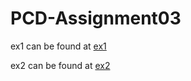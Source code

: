 # PCD-Assignment03

ex1 can be found at [ex1](https://github.com/GiuliaNardicchia/PCD-Assignment03/tree/ex1)

ex2 can be found at [ex2](https://github.com/GiuliaNardicchia/PCD-Assignment03/tree/ex2)

<!-- ex3 can be found at [ex3](https://github.com/GiuliaNardicchia/PCD-Assignment03/tree/ex3) -->
